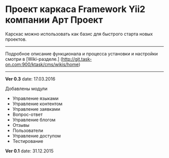 Проект каркаса Framework Yii2 компании Арт Проект
===================================

Карскас можно использовать как базис для быстрого старта новых проектов.

-------
Подробное описание функционала и процесса установки и настройки смотри в [Wiki-разделе.] (http://git.task-on.com:900/ktask/cms/wikis/home)


-----------


**Ver 0.3**
date: 17.03.2016

Добавлены модули
* Управление языками
* Управление контентом
* Управление заявками
* Вопрос-ответ
* Управление блогом
* Отзывы
* Пользователи
* Управление доступом 
* Тестирование 



**Ver 0.1**
date: 31.12.2015
